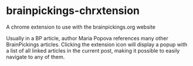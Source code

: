 # brainpickings-chrxtension
A chrome extension to use with the brainpickings.org website

Usually in a BP article, author Maria Popova references many other BrainPickings articles. Clicking the extension icon will display a popup with a list of all linked articles in the current post, making it possible to easily navigate to any of them.
